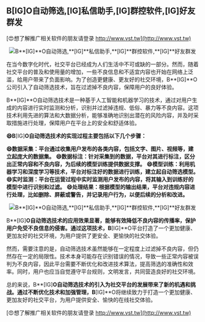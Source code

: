 ## **B**[IG]**O自动筛选,**[IG]**私信助手,**[IG]**群控软件,**[IG]**好友群发**

[😍想了解推广相关软件的朋友请登录 http://www.vst.tw](http://www.vst.tw)

 <center><img src="https://vst.tw/MP4/tuiguang/png/1.png" alt="B**[IG]**O自动筛选,**[IG]**私信助手,**[IG]**群控软件,**[IG]**好友群发"></center>

在当今数字化时代，社交平台已经成为人们生活中不可或缺的一部分。然而，随着社交平台的普及和使用量的增加，一些不良信息和不适宜内容也开始在网络上泛滥，给用户带来了负面影响。为了创造更健康、更友好的社交环境，B**[IG]**O公司引入了自动筛选技术，旨在过滤掉不良内容，保障用户的良好体验。

B**[IG]**O自动筛选技术是一种基于人工智能和机器学习的技术，通过对用户生成的内容进行实时监测和分析，识别并过滤掉违规、低俗、暴力等不良内容。这项技术利用先进的算法和大数据分析，能够准确地识别出潜在的风险内容，并及时采取措施进行处理，保障用户在平台上的安全和舒适体验。

**😄B**[IG]**O自动筛选技术的实现过程主要包括以下几个步骤：**

**😄数据采集：平台通过收集用户发布的各类内容，包括文字、图片、视频等，建立起庞大的数据集。**
**😄数据标注：针对采集到的数据，平台对其进行标注，区分出正常内容和不良内容，为后续的模型训练提供数据支撑。**
**😄模型训练：利用机器学习和深度学习等技术，平台对标注好的数据进行训练，建立起自动筛选模型。**
**😄实时监测：平台在运营过程中实时监测用户发布的内容，将其输入到训练好的模型中进行识别和过滤。**
**😄处理结果：根据模型的输出结果，平台对违规内容进行处理，比如删除、屏蔽或警告，并记录用户行为，以便后续的分析和改进。**

 <center><img src="https://vst.tw/MP4/tuiguang/png/2.png" alt="B**[IG]**O自动筛选,**[IG]**私信助手,**[IG]**群控软件,**[IG]**好友群发"></center>

B**[IG]**O自动筛选技术的应用效果显著，能够有效降低不良内容的传播率，保护用户免受不良信息的侵害。通过这项技术，B**[IG]**O平台打造了一个更加健康、更加友好的社交环境，为用户提供了更安全、更愉快的社交体验。

然而，需要注意的是，自动筛选技术虽然能够在一定程度上过滤掉不良内容，但仍然存在一定的局限性。技术本身可能存在识别错误的情况，导致一些正常内容被误判为不良内容，因此平台需要不断优化和改进技术算法，提高筛选的准确性和效率。同时，用户也应当自觉遵守平台规则，文明发言，共同营造良好的社交环境。

总的来说，B**[IG]**O自动筛选技术的引入为社交平台的发展带来了新的机遇和挑战。通过不断优化技术和加强管理，B**[IG]**O将继续致力于打造一个更加健康、更加友好的社交平台，为用户提供安全、愉快的在线社交体验。

[😍想了解推广相关软件的朋友请登录 http://www.vst.tw](http://www.vst.tw)



